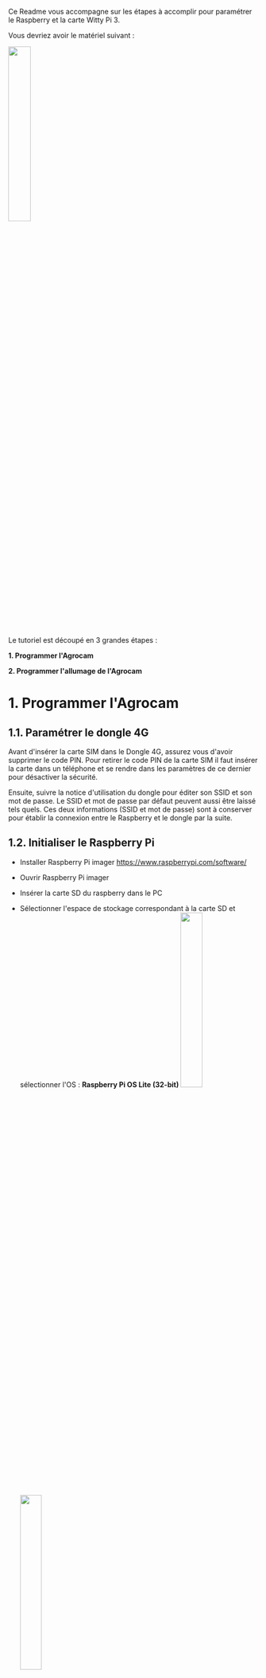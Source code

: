 Ce Readme vous accompagne sur les étapes à accomplir pour paramétrer le Raspberry et la carte Witty Pi 3. 

Vous devriez avoir le matériel suivant : 

<img src="https://user-images.githubusercontent.com/93132152/190139861-a0678fe1-11a7-469f-9545-627c0b963aad.png" width=30% height=30%>

Le tutoriel est découpé en 3 grandes étapes : 

**1. Programmer l'Agrocam**

**2. Programmer l'allumage de l'Agrocam**

# 1. Programmer l'Agrocam 
## 1.1. Paramétrer le dongle 4G
Avant d'insérer la carte SIM dans le Dongle 4G, assurez vous d'avoir supprimer le code PIN. Pour retirer le code PIN de la carte SIM il faut insérer la carte dans un téléphone et se rendre dans les paramètres de ce dernier pour désactiver la sécurité.

Ensuite, suivre la notice d'utilisation du dongle pour éditer son SSID et son mot de passe. Le SSID et mot de passe par défaut peuvent aussi être laissé tels quels. Ces deux informations (SSID et mot de passe) sont à conserver pour établir la connexion entre le Raspberry et le dongle par la suite.

## 1.2. Initialiser le Raspberry Pi
- Installer Raspberry Pi imager https://www.raspberrypi.com/software/
- Ouvrir Raspberry Pi imager
- Insérer la carte SD du raspberry dans le PC
- Sélectionner l'espace de stockage correspondant à la carte SD et sélectionner l'OS : **Raspberry Pi OS Lite (32-bit)**
<img src="https://user-images.githubusercontent.com/93132152/169273540-02b78e90-f551-4a8f-ac33-b90f7be4cffa.png" width=30% height=30%>  <img src="https://user-images.githubusercontent.com/93132152/169275055-28434132-3a4c-42e0-8752-84e8525d4922.png" width=30% height=30%>

- Dans les paramètres <img src="https://user-images.githubusercontent.com/93132152/169275716-50c48613-8d7e-4b10-8681-f49c881cf00c.png" width=4% height=4%>:
    - Activer le SSH
    - Définir un mot de passe pour le Raspberry et un nom d'utilisateur (conserver "pi")
    - Définir les paramètres Wifi (SSID, Password, pays (FR)) du dongle 4G. ** Bien penser à modifier le paramètre Wireless LAN country avec "FR"**
<img src="https://user-images.githubusercontent.com/93132152/169276815-ce32ffe7-997c-40b8-b6e8-bc613ae2f673.png" width=30% height=30%>
- Cliquer sur "save" puis sur "écrire"
- L'écriture peut prendre du temps, n'hésitez pas à faire les installations de la partie 3 en attendant

## 1.3. Installer les logiciels pour la suite
- Installer [WinSCP](https://winscp.net/eng/download.php) sur votre PC. Ce logiciel permet de se connecter au raspberry en SSH, de parcourir ses fichier et d'interagir avec le terminal de commandes.
- Installer [Network analyzer](https://play.google.com/store/apps/details?id=net.techet.netanalyzerlite.an&hl=fr&gl=US) sur votre smartphone. Cette application permet de scaner un réseau wifi et de trouver les appareils (leur adresse IP) qui y sont connectés.

## 1.4. Réaliser les branchements
- Insérer la carte SD dans le raspberry
- Brancher la Picam. Attention au sens de branchement de la nappe de cable _(cf. photo ci-dessous)_. Attention les connecteurs sont fragiles, à manipuler avec précautions.
<img src="https://www.raspberrypi.com/app/uploads/2016/05/2016-05-15-16.32.19-768x576.jpg" width=20% height=20%>

- Brancher le servo moteur sur les broches du Raspberry. Le fil rouge du servo est relié à une **broche 5V**, le fil noir à une **broche GND**, et le fil restant (blanc, jaune) à la **broche GPIO 18** _cf.figures ci-dessous_
- Connecter les **broches GPIO 24 et GND** à l'aide d'un [cavalier](https://fr.rs-online.com/web/p/cavaliers-et-shunts/2518682?cm_mmc=FR-PLA-DS3A-_-google-_-CSS_FR_FR_Connecteurs_Whoop-_-(FR:Whoop!)+Cavaliers+et+Shunts+(2)-_-2518682&matchtype=&pla-321137858785&gclid=Cj0KCQjwhLKUBhDiARIsAMaTLnFPSjXNxxk7wiwrSQBFsIqT5VfPuMc_Ay4DvPVhzphmNF9wRRBNoIkaAl6-EALw_wcB&gclsrc=aw.ds)_(cf.figures ci-dessous_). Dans cette position l'Agrocam fonctionnera normalement, c'est à dire qu'elle s'éteindra après avoir pris une photo. Pour empêcher cela on peut basculer le cavalier entre la **broche 3,3V** et la **broche GPIO 24** ainsi l'Agrocam ne s'éteint pas et il est possible d'en prendre le contrôle (partie 1.5.). Dans la suite du tutoriel nous pouvons laisser le cavalier en position "normale" (entre GPIO 24 et GND) car la procédure d'exctinction n'a pa encore été implémentée à ce stade.

<img src="https://user-images.githubusercontent.com/93132152/170041886-8d5a046a-65c0-40ad-a286-e73cacb53113.png" width=20% height=20%>   <img src="https://user-images.githubusercontent.com/93132152/170041244-7e861340-61f8-4499-b359-bddf76874c6b.jpg" width=30% height=30%>

- Brancher le dongle 4G au Raspberry sur le port **"USB"** _cf. photo ci-dessous_
- Brancher l'alimentation sur le port **"PWR IN"** _cf. photo ci-dessous_
<img src="https://user-images.githubusercontent.com/93132152/169502193-72963340-17c8-46ee-b322-8d32348ea31f.png"  width=30% height=30%>

## 1.5. Se connecter au Raspberry depuis un PC

- Connecter un smartphone au réseau du dongle 4G (avec SSID et mot de passe précédemment paramétrés)
- Avec l'application mobile Network Analyzer cliquer sur "Scan" et identifier l'adresse IP du raspberry Pi:
<img src="https://user-images.githubusercontent.com/93132152/170043338-0604e7d1-208b-4c6d-9920-a58e33a77620.png"  width=20% height=20%>

- Sur PC, ouvrir WinSCP et créer une nouvelle session de connexion au Raspberry <img src="https://user-images.githubusercontent.com/93132152/170044340-fa6d77ba-f569-444e-ae02-0d12b61ad0e1.png"  width=10% height=10%>. Saisir les informations suivantes : Protocole de fichier : **SFTP**; Nom d'hôte : **IP obtenue sur Network analyzer**; Nom d'utilisateur : **pi** (sauf changement); Mot de passe : **défini partie 2**
- Depuis WinSCP ouvrir Putty <img src="https://user-images.githubusercontent.com/93132152/170045029-048df6d8-c55e-4bcc-b4fd-a2b8707ec859.png"  width=2% height=2%>
- Un terminal de commande s'ouvre et vous demande un mot de passe. Il s'agit toujours du même défini à la partie 2. Le mot de passe ne s'affiche pas mais appuyer su r "entrer" et ça marche.

## 1.6. Configurer le raspberry 
Les parties ci-dessous ne sont pas nécessaires mais il est possible que si le reste ne fonctionne pas, le problème vienne de là.
**Si la caméra ne marche pas**, ouvrir les paramètres ```sudo raspi-config``` puis suivre les étapes : ```3 Interface Options/I1 Legacy Camera/YES/Finish/RebootYes```

**Si le servomoteur ne marche pas**, les GPIO ne sont peut-être pas activés. Ouvrir les paramètres ```sudo raspi-config``` puis suivre les étapes :```3 Interface Options/RemoteGPIO/YES/Finish/RebootYes``` A priori pas besoin de ça
### 1.6.1 Installer git 
```
sudo apt-get install git
```
### 1.6.2 Installer WiringPi
```
git clone https://github.com/WiringPi/WiringPi.git
cd WiringPi
git pull origin
./build
cd ..
```
### 1.6.3 Installer pip et python-dotenv
Cela peut prendre un peu de temps 
```
sudo apt-get install python3-pip
pip install python-dotenv
sudo cp -R /home/pi/.local/lib/python3.9/site-packages/dotenv /usr/lib/python3.9 
```
*On déplace la librairie pour qu'elle soit trouvée en démarrage automatique*

### 1.6.4 Installer smbus
```
pip install smbus
sudo cp -R /home/pi/.local/lib/python3.9/site-packages/smbus.cpython-39-arm-linux-gnueabihf.so /usr/lib/python3.9
sudo cp -R /home/pi/.local/lib/python3.9/site-packages/smbus-1.1.post2.dist-info/ /usr/lib/python3.9
```
*On déplace la librairie pour qu'elle soit trouvée en démarrage automatique*

## 1.7. Ajouter les fichiers sur le raspberry pi
Cette opération peut se faire depuis WinSCP en glissant et déposant les fichiers
### 1.7.1 Le script de l'Agrocam
Glisser déposer Agrocam_raspberry.sh dans /home/pi

Donner tous les droits au script _(première ligne ci-dessous)_ et effacer les "\r" et "r" de fin de ligne _(2e ligne ci-dessous, cela n'est pas toujours nécessaire mais ces caractère spéciaux on pu être ajouté si le script a été édité sur un outil Windows, Visual Studio Code par exemple)_
```
chmod 777 Agrocam_raspberry.sh
sed -i -e 's/\r$//' Agrocam_raspberry.sh
```
**Attention :** Le script Agrocam_raspberry.sh contient ```sudo shutdown -h now``` à la fin qui éteint l'Agrocam. Pour débugger le script (c'est-à-dire reprendre la main dessus) il est recommandé de commenter cette ligne _cf. partie 1.10_

### 1.7.2 Les variables d'environnement
Maintenant on va déposer dans un fichier séparé du script les variables qui permettent de se connecter au serveur FTP où seront envoyées et stockées les photos.

Depuis WinSCP, glisser déposer .env dans ```/home/pi``` une fois modifié avec les informations pertinentes entre les "" (hostname,user,password). Ce fichier contient les informations d'authentification pour accéder au serveur FTP sur lequel les photos seront sauvegardées. Attention le fichier peut être caché

Le fichier peut aussi être crée depuis le terminal :
```
touch .env
sudo nano .env
```
Contenu de .env
```
hostname = ""
user = ""
password =""
```

## 1.8. Démarrer le script au reboot
Cette partie permet de démarrer le script ```Agrocam_raspberry.sh``` au démarrage. Attention, le script éteint le raspberry à la fin de son exécution. Cette extinction n'a pas lieu si ```controlPin==1```, il faut donc brancher le GPIO 24 au 3,3v pour que l'Agrocam reste allumée _cf. partie 1.10._

Ouvrir le crontab 
```
sudo crontab -e
```
Puis sélectionner ```1. /bin/nano``` en tapant ```1```
Ajouter une ligne à la fin du crontab :
```
@reboot sudo /home/pi/Agrocam_raspberry.sh 
```
Ajouter ```>> /var/log/Agrocam.log 2>&1``` à la ligne précédente pour créer un fichier de log pour débugger

## 1.9. Tester le script
Pour relancer le raspberry : ```sudo reboot```, il devrait s'allumer, actionner le servomoteur, prendre une photo, réactionner le servomoteur, envoyer la photo sur le serveur et enfin s'éteindre.

## 1.10. Debugger l'Agrocam
Le script ```Agrocam_raspberry.sh``` éteint l'Agrocam à la fin de son exécution, une fois cette partie 1 terminée il serait donc impossible de se connecter au raspberry en SSH car le script ```Agrocam_raspberry.sh``` est lancé à chaque démarrage _(cf. partie 1.8)_. La solution consiste donc à empêcher que le script n'aille jusqu'au bout lorsqu'on le désire. Pour celà il y a une boucle en python à la fin du script qui tourne indéfiniement si le port GPIO 24 est "TRUE" donc connecté au 3,3V **(à l'aide du cavalier)**:
```
python << END_OF_PYTHON
import time
import RPi.GPIO as GPIO
controlPin=24
GPIO.setmode(GPIO.BCM)
GPIO.setup(controlPin, GPIO.IN)
i=1
while (GPIO.input(controlPin) == 1) :
	time.sleep(5)
	print("ControlPin is not LOW. i = ", i)
	i += 1
END_OF_PYTHON
```

# 2. Programmer l'allumage de l'Agrocam
A partir de cette étape, cette branche diffère fortement de la branche main. On va pouvoir paramétrer l'allumage du raspberry grâce à la carte Witty Pi 3

## 2.1 Installer WittyPi
Redémarrer le Raspberry avec le cavalier en position débugage _(cf. 1.10.)_
Installer WittyPi avec les lignes de commandes suivantes.
```
wget http://www.uugear.com/repo/WittyPi3/install.sh
sudo sh install.sh
```
Puis éteindre le raspberry avec ```sudo shutdown -h now``` puis passer à l'étape d'après.
## 2.2 Connecter la carte WittyPi 3 au Raspberry
Insérer une pile 3V (si possible rechargeable et fourni avec la carte WittyPi 3) dans l'emplacement prévu à cette effet sur la carte Witty Pi

Les broches s'emboitent de la manière suivante. Il faut bien évidemment débrancher les fils du servomoteur ainsi que le cavalier avant ça.
<img src="https://user-images.githubusercontent.com/93132152/190118339-fec7ef4e-e2d0-4b9b-aaef-bf1d2e3ed315.jpg" width=30% height=30%>

Enfin repositionner les fils et le cavalier aux mêmes emplacement 
Le dongle 4G reste au même endroit

## 2.3 Paramétrer le WittyPi
Brancher l'alimentation électrique directement sur la carte Witty Pi (elle n'est donc plus branchée sur le Raspberry).
<img src="https://user-images.githubusercontent.com/93132152/190120731-c1db55e8-244e-47c9-91a6-cc89e46e95bd.png" width=30% height=30%>

Positionner le cavalier en position débug (port GPIO 24 connecté au 3,3V) et allumer l'Agrocam en appuyant sur le bouton poussoir de la carte Witty Pi

Se connecter au Raspberry comme au 1.5 et ouvrir le termilan de commande :
```
sudo ./wittypi/wittyPi.sh
```
Une liste de paramètre et de fonctionnalités s'affichent. Dans l'ordre nous allons procéder ainsi :
1. ```3.Synchronize time``` taper 3 et entrer
2. ```7. Set low voltage threshold``` taper 7 et entrer puis saisir 6,5V et entrer
3. ```9. View/change other settings...``` taper 9 et entrer. Ensuite suivre les instructions pour chaque paramètre. Attention lorsqu'un paramètre est validé on revient au menu initial, il faut donc revenir dans ```9. View/change other settings...```

| Paramètre  | Valeur |
| ------------- | ------------- |
| Default state when powered  | OFF  |
| Power cut delay after shutdown  | Inchangé  |
| Pulsing interval during sleep  | 8  |
| White LED duration  | 0  |
| Dummy load duration  | 0  |
| Vin adjustment | Inchangé  |
| Vout adjustment  | Inchangé  |
| Iout adjustment  | Inchangé  |

4. ```5. Schedule next startup``` taper 5 et entrer. Ensuite taper la chaine de caractère correspondant à votre fréquence d'acquisition. Exemple ```?? 12:00:00``` pour déclencher tous les jours à midi ou ```?? ??:15:00``` pour tous les jours et toutes les heures à la 15e minute. Pour faire plusieurs démarrages en une journée il faudra faire un paramétrage plus complexe. Voir le [guide d'utilisateur](https://www.uugear.com/doc/WittyPi3_UserManual.pdf) de la carte qui est très bien fait.

5. ```11. Exit``` taper 11 et entrer

## 2.4 Tester l'Agrocam
Une fois ces étapes terminées. Eteindre l'Agrocam ```sudo shutdown -h now ``` puis repositionner le cavalier en position initiale.
Vous pouvez débrancher l'alimentation et connecter les cellules Li-ion comme sur la photo ci-dessous. Cette [vidéo](https://www.youtube.com/watch?v=nqwYTafg8Z0) vous explique comment réaliser la connectique mâle du XH2.54 sur les fils du boitier d'alimentation.


<img src="https://user-images.githubusercontent.com/93132152/190140109-795cd432-3d9a-4398-b5f2-6af661773ff9.png" width=30% height=30%>


Enfin pour tester le cadrage vous pouvez appuyer à n'importe quel moment sur le bouton poussoir de la Witty Pi 3 pour faire une photo. La caméra démarrera automatiquement à l'heure prédéfinie.

